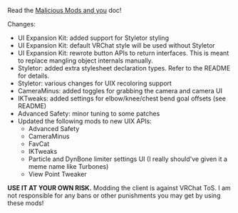Read the [Malicious Mods and you](https://github.com/knah/VRCMods/blob/master/Malicious-Mods.md) doc!

Changes:
 * UI Expansion Kit: added support for Styletor styling
 * UI Expansion Kit: default VRChat style will be used without Styletor
 * UI Expansion Kit: rewrote button APIs to return interfaces. This is meant to replace mangling object internals manually.
 * Styletor: added extra stylesheet declaration types. Refer to the README for details.
 * Styletor: various changes for UIX recoloring support
 * CameraMinus: added toggles for grabbing the camera and camera UI
 * IKTweaks: added settings for elbow/knee/chest bend goal offsets (see README)
 * Advanced Safety: minor tuning to some patches
 * Updated the following mods to new UIX APIs:
   * Advanced Safety 
   * CameraMinus
   * FavCat
   * IKTweaks
   * Particle and DynBone limiter settings UI (I really should've given it a meme name like Turbones)
   * View Point Tweaker

**USE IT AT YOUR OWN RISK.** Modding the client is against VRChat ToS. I am not responsible for any bans or other punishments you may get by using these mods!
